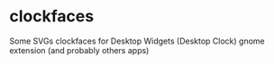 # clockfaces
Some SVGs clockfaces for Desktop Widgets (Desktop Clock) gnome extension (and probably others apps)
